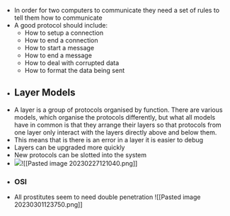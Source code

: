 - In order for two computers to communicate they need a set of rules to tell them how to communicate
- A good protocol should include:
	- How to setup a connection
	- How to end a connection
	- How to start a message
	- How to end a message
	- How to deal with corrupted data
	- How to format the data being sent
- ## Layer Models
- A layer is a group of protocols organised by function. There are various models, which organise the protocols differently, but what all models have in common is that they arrange their layers so that protocols from one layer only interact with the layers directly above and below them.
- This means that is there is an error in a layer it is easier to debug
- Layers can be upgraded more quickly
- New protocols can be slotted into the system
- ![](https://cdn.ttgtmedia.com/rms/onlineImages/networking-osi_vs_tcp-ip_model_table.jpg)![[Pasted image 20230227121040.png]]
- ### OSI
- All prostitutes seem to need double penetration
  ![[Pasted image 20230301123750.png]]